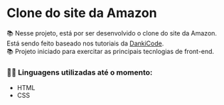 # Clone do site da Amazon

📚 Nesse projeto, está por ser desenvolvido o clone do site da Amazon. Está sendo feito baseado nos tutoriais da [DankiCode](https://www.youtube.com/c/DankiCode). <br>
📚 Projeto iniciado para exercitar as principais tecnlogias de front-end.

### 👩‍💻 Linguagens utilizadas até o momento:
* HTML
* CSS

